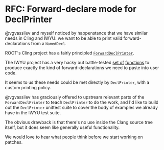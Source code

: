 # RFC: Forward-declare mode for DeclPrinter

@vgvassilev and myself noticed by happenstance that we have similar needs in
Cling and IWYU: we want to be able to print valid forward-declarations from a
`NamedDecl`.

ROOT's Cling project has a fairly principled
[`ForwardDeclPrinter`](https://github.com/root-project/root/blob/master/interpreter/cling/lib/Interpreter/ForwardDeclPrinter.cpp).

The IWYU project has a very hacky but battle-tested [set
of](https://github.com/include-what-you-use/include-what-you-use/blob/93d8793081e5aa457114ef99d1e887390b370e4a/iwyu_output.cc#L394)
[functions](https://github.com/include-what-you-use/include-what-you-use/blob/93d8793081e5aa457114ef99d1e887390b370e4a/iwyu_output.cc#L469)
to produce exactly the kind of forward-declarations we need to paste into user
code.

It seems to us these needs could be met directly by `DeclPrinter`, with a custom
printing policy.

@vgvassilev has graciously offered to upstream relevant parts of the
`ForwardDeclPrinter` to teach `DeclPrinter` to do the work, and I'd like to
build out the `DeclPrinter` unittest suite to cover the body of examples we
already have in the IWYU test suite.

The obvious drawback is that there's no use inside the Clang source tree
itself, but it does seem like generally useful functionality.

We would love to hear what people think before we start working on patches.
